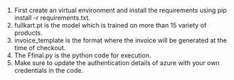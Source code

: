 1) First create an virtual environment and install the requirements using pip install -r requirements.txt.
2) fullkart.pt is the model which is trained on more than 15 variety of products.
3) invoice_template is the format where the invoice will be generated at the time of checkout.
4) The Ffinal.py is the python code for execution.
5) Make sure to update the authentication details of azure with your own credentials in the code.
